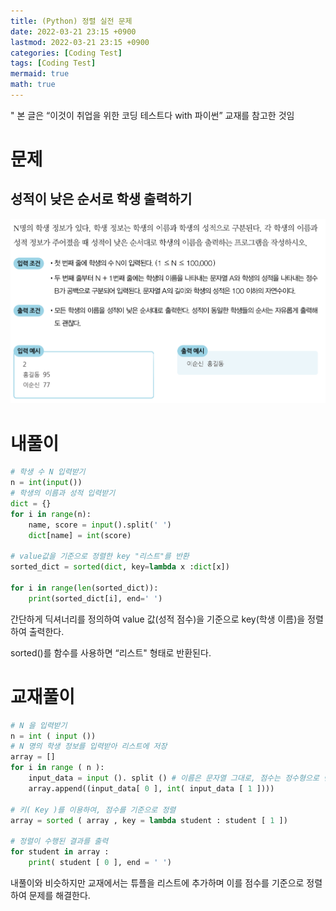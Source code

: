 ```yaml
---
title: (Python) 정렬 실전 문제
date: 2022-03-21 23:15 +0900
lastmod: 2022-03-21 23:15 +0900
categories: [Coding Test]
tags: [Coding Test]
mermaid: true
math: true
---
```


" 본 글은 “이것이 취업을 위한 코딩 테스트다 with 파이썬” 교재를 참고한 것임

# 문제

## 성적이 낮은 순서로 학생 출력하기

![Untitled](/assets/img/2022-03-20-coding_test/Untitled.png)

# 내풀이

```python
# 학생 수 N 입력받기
n = int(input())
# 학생의 이름과 성적 입력받기
dict = {}
for i in range(n):
    name, score = input().split(' ')
    dict[name] = int(score)

# value값을 기준으로 정렬한 key "리스트"를 반환
sorted_dict = sorted(dict, key=lambda x :dict[x])

for i in range(len(sorted_dict)):
    print(sorted_dict[i], end=' ')
```

간단하게 딕셔너리를 정의하여 value 값(성적 점수)을 기준으로 key(학생 이름)을 정렬하여 출력한다.

sorted()를 함수를 사용하면 “리스트" 형태로 반환된다.

# 교재풀이

```python
# N 을 입력받기
n = int ( input ())
# N 명의 학생 정보를 입력받아 리스트에 저장
array = []
for i in range ( n ):
    input_data = input (). split () # 이름은 문자열 그대로, 점수는 정수형으로 변환하여 저장
    array.append((input_data[ 0 ], int( input_data [ 1 ])))

# 키( Key )를 이용하여, 점수를 기준으로 정렬
array = sorted ( array , key = lambda student : student [ 1 ])

# 정렬이 수행된 결과를 출력
for student in array :
    print( student [ 0 ], end = ' ')
```

내풀이와 비슷하지만 교재에서는 튜플을 리스트에 추가하며 이를 점수를 기준으로 정렬하여 문제를 해결한다.